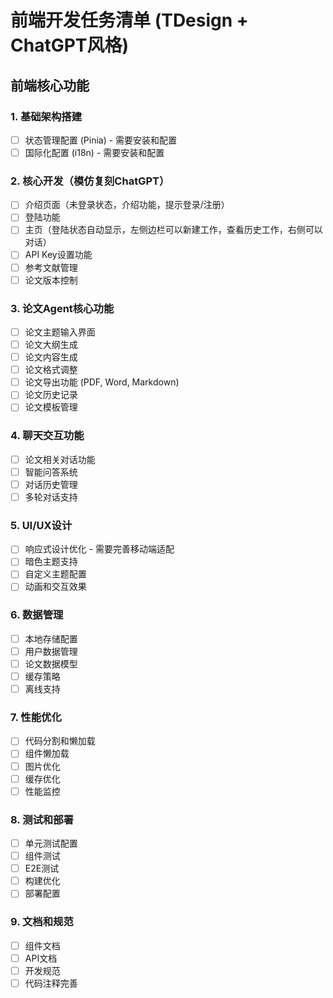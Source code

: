 # 前端开发任务清单 (TDesign + ChatGPT风格)

## 前端核心功能

### 1. 基础架构搭建
- [ ] 状态管理配置 (Pinia) - 需要安装和配置
- [ ] 国际化配置 (i18n) - 需要安装和配置

### 2. 核心开发（模仿复刻ChatGPT）
- [ ] 介绍页面（未登录状态，介绍功能，提示登录/注册）
- [ ] 登陆功能
- [ ] 主页（登陆状态自动显示，左侧边栏可以新建工作，查看历史工作，右侧可以对话）
- [ ] API Key设置功能
- [ ] 参考文献管理
- [ ] 论文版本控制

### 3. 论文Agent核心功能
- [ ] 论文主题输入界面
- [ ] 论文大纲生成
- [ ] 论文内容生成
- [ ] 论文格式调整
- [ ] 论文导出功能 (PDF, Word, Markdown)
- [ ] 论文历史记录
- [ ] 论文模板管理

### 4. 聊天交互功能
- [ ] 论文相关对话功能
- [ ] 智能问答系统
- [ ] 对话历史管理
- [ ] 多轮对话支持

### 5. UI/UX设计
- [ ] 响应式设计优化 - 需要完善移动端适配
- [ ] 暗色主题支持
- [ ] 自定义主题配置
- [ ] 动画和交互效果

### 6. 数据管理
- [ ] 本地存储配置
- [ ] 用户数据管理
- [ ] 论文数据模型
- [ ] 缓存策略
- [ ] 离线支持

### 7. 性能优化
- [ ] 代码分割和懒加载
- [ ] 组件懒加载
- [ ] 图片优化
- [ ] 缓存优化
- [ ] 性能监控

### 8. 测试和部署
- [ ] 单元测试配置
- [ ] 组件测试
- [ ] E2E测试
- [ ] 构建优化
- [ ] 部署配置

### 9. 文档和规范
- [ ] 组件文档
- [ ] API文档
- [ ] 开发规范
- [ ] 代码注释完善
